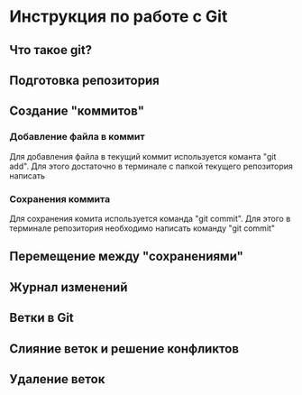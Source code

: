 # Инструкция по работе с Git

## Что такое git?

## Подготовка репозитория

## Создание "коммитов"

### Добавление файла в коммит

Для добавления файла в текущий коммит используется команта "git add". Для этого достаточно в терминале с папкой текущего репозитория написать 

### Сохранения коммита

Для сохранения комита используется команда "git commit".  Для этого в терминале репозитория необходимо написать команду "git commit"

## Перемещение между "сохранениями"

## Журнал изменений

## Ветки в Git

## Слияние веток и решение конфликтов

## Удаление веток 

